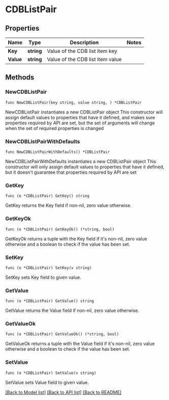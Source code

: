 # CDBListPair

## Properties

Name | Type | Description | Notes
------------ | ------------- | ------------- | -------------
**Key** | **string** | Value of the CDB list item key | 
**Value** | **string** | Value of the CDB list item value | 

## Methods

### NewCDBListPair

`func NewCDBListPair(key string, value string, ) *CDBListPair`

NewCDBListPair instantiates a new CDBListPair object
This constructor will assign default values to properties that have it defined,
and makes sure properties required by API are set, but the set of arguments
will change when the set of required properties is changed

### NewCDBListPairWithDefaults

`func NewCDBListPairWithDefaults() *CDBListPair`

NewCDBListPairWithDefaults instantiates a new CDBListPair object
This constructor will only assign default values to properties that have it defined,
but it doesn't guarantee that properties required by API are set

### GetKey

`func (o *CDBListPair) GetKey() string`

GetKey returns the Key field if non-nil, zero value otherwise.

### GetKeyOk

`func (o *CDBListPair) GetKeyOk() (*string, bool)`

GetKeyOk returns a tuple with the Key field if it's non-nil, zero value otherwise
and a boolean to check if the value has been set.

### SetKey

`func (o *CDBListPair) SetKey(v string)`

SetKey sets Key field to given value.


### GetValue

`func (o *CDBListPair) GetValue() string`

GetValue returns the Value field if non-nil, zero value otherwise.

### GetValueOk

`func (o *CDBListPair) GetValueOk() (*string, bool)`

GetValueOk returns a tuple with the Value field if it's non-nil, zero value otherwise
and a boolean to check if the value has been set.

### SetValue

`func (o *CDBListPair) SetValue(v string)`

SetValue sets Value field to given value.



[[Back to Model list]](../README.md#documentation-for-models) [[Back to API list]](../README.md#documentation-for-api-endpoints) [[Back to README]](../README.md)


